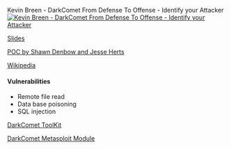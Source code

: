 

Kevin Breen - DarkComet From Defense To Offense - Identify your Attacker
[![Kevin Breen - DarkComet From Defense To Offense - Identify your Attacker](http://img.youtube.com/vi/tRM6HrW7BAc/0.jpg)](https://youtu.be/tRM6HrW7BAc "Video Title")

[Slides](https://techanarchy.net/?attachment_id=836)

[POC by Shawn Denbow and Jesse Herts](http://www.matasano.com/research/PEST-CONTROL.pdf)

[Wikipedia](https://en.wikipedia.org/wiki/DarkComet)

#### Vulnerabilities

* Remote file read
* Data base poisoning
* SQL injection

[DarkComet ToolKit](https://github.com/kevthehermit/dc-toolkit)

[DarkComet Metasploit Module](https://github.com/samvartaka/exploits/blob/master/darkcomet_filedownloader.rb)
